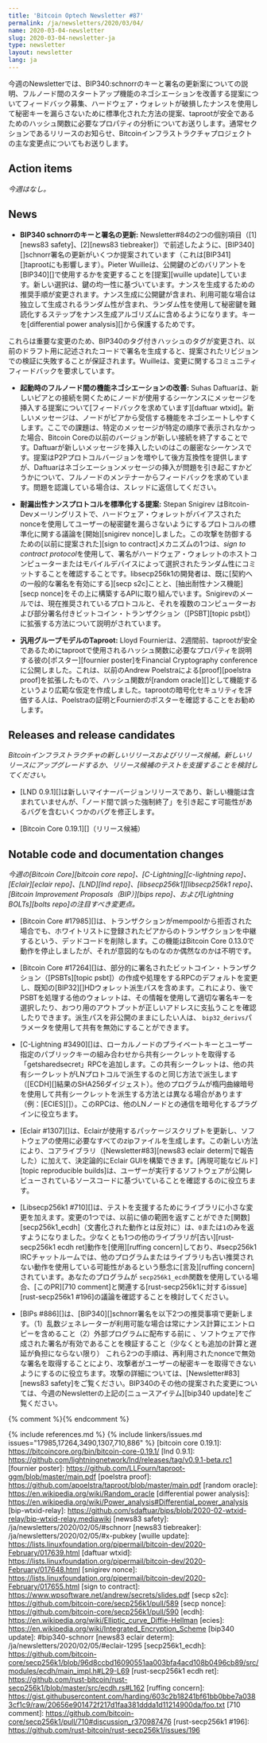 ```yaml
---
title: 'Bitcoin Optech Newsletter #87'
permalink: /ja/newsletters/2020/03/04/
name: 2020-03-04-newsletter
slug: 2020-03-04-newsletter-ja
type: newsletter
layout: newsletter
lang: ja
---
```

今週のNewsletterでは、BIP340:schnorrのキーと署名の更新案についての説明、フルノード間のスタートアップ機能のネゴシエーションを改善する提案についてフィードバック募集、ハードウェア・ウォレットが破損したナンスを使用して秘密キーを漏らさないために標準化された方法の提案、taprootが安全であるためのハッシュ関数に必要なプロパティの分析についてお送りします。通常セクションであるリリースのお知らせ、Bitcoinインフラストラクチャプロジェクトの主な変更点についてもお送りします。

## Action items

*今週はなし。*

## News

- **BIP340 schnorrのキーと署名の更新:** Newsletter#84の2つの個別項目（[1][news83 safety]、[2][news83 tiebreaker]）で前述したように、[BIP340][]schnorr署名の更新がいくつか提案されています（これは[BIP341][]taprootにも影響します）。Pieter Wuilleは、公開鍵のどのバリアントを[BIP340][]で使用するかを変更することを[提案][wuille update]しています。新しい選択は、鍵の均一性に基づいています。ナンスを生成するための推奨手順が変更されます。ナンス生成に公開鍵が含まれ、利用可能な場合は独立して生成されるランダム性が含まれ、ランダム性を使用して秘密鍵を難読化するステップをナンス生成アルゴリズムに含めるようになります。キーを[differential power analysis][]から保護するためです。

これらは重要な変更のため、BIP340のタグ付きハッシュのタグが変更され、以前のドラフト用に記述されたコードで署名を生成すると、提案されたリビジョンでの検証に失敗することが保証されます。Wuilleは、変更に関するコミュニティフィードバックを要求しています。

- **起動時のフルノード間の機能ネゴシエーションの改善:** Suhas Daftuarは、新しいピアとの接続を開くためにノードが使用するシーケンスにメッセージを挿入する提案について[フィードバックを求めています][daftuar wtxid]。新しいメッセージは、ノードがピアから受信する機能をネゴシエートしやすくします。ここでの課題は、特定のメッセージが特定の順序で表示されなかった場合、Bitcoin Coreの以前のバージョンが新しい接続を終了することです。Daftuarが新しいメッセージを挿入したいのはこの厳密なシーケンスです。提案はP2Pプロトコルバージョンを増やして後方互換性を提供しますが、Daftuarはネゴシエーションメッセージの挿入が問題を引き起こすかどうかについて、フルノードのメンテナーからフィードバックを求めています。問題を認識している場合は、スレッドに返信してください。

- **耐漏出性ナンスプロトコルを標準化する提案:** Stepan Snigirev はBitcoin-Devメーリングリストで、ハードウェア・ウォレットがバイアスされたnonceを使用してユーザーの秘密鍵を漏らさないようにするプロトコルの標準化に関する議論を[開始][snigirev nonce]しました。この攻撃を防御するための[以前に提案された][sign to contract]メカニズムの1つは、*sign to contract protocol*を使用して、署名がハードウェア・ウォレットのホストコンピューターまたはモバイルデバイスによって選択されたランダム性にコミットすることを確認することです。libsecp256k1の開発者は、既に[契約への一般的な署名を有効にする][secp s2c]ことと、[抽出耐性ナンス機能][secp nonce]をその上に構築するAPIに取り組んでいます。Snigirevのメールでは、現在推奨されているプロトコルと、それを複数のコンピューターおよび部分署名付きビットコイン・トランザクション（[PSBT][topic psbt]）に拡張する方法について説明がされています。

- **汎用グループモデルのTaproot:** Lloyd Fournierは、2週間前、taprootが安全であるためにtaprootで使用されるハッシュ関数に必要なプロパティを説明する彼の[ポスター][fournier poster]をFinancial Cryptography conferenceに公開しました。これは、以前のAndrew Poelstraによる[proof][poelstra proof]を拡張したもので、ハッシュ関数が[random oracle][]として機能するというより広範な仮定を作成しました。taprootの暗号化セキュリティを評価する人は、Poelstraの証明とFournierのポスターを確認することをお勧めします。

## Releases and release candidates

*Bitcoinインフラストラクチャの新しいリリースおよびリリース候補。新しいリリースにアップグレードするか、リリース候補のテストを支援することを検討してください。*

- [LND 0.9.1][]は新しいマイナーバージョンリリースであり、新しい機能は含まれていませんが、「ノード間で誤った強制終了」を引き起こす可能性があるバグを含むいくつかのバグを修正します。

- [Bitcoin Core 0.19.1][]（リリース候補）

## Notable code and documentation changes

*今週の[Bitcoin Core][bitcoin core repo]、[C-Lightning][c-lightning repo]、[Eclair][eclair repo]、[LND][lnd repo]、[libsecp256k1][libsecp256k1 repo]、[Bitcoin Improvement Proposals（BIP）][bips repo]、および[Lightning BOLTs][bolts repo]の注目すべき変更点。*

- [Bitcoin Core #17985][]は、トランザクションがmempoolから拒否された場合でも、ホワイトリストに登録されたピアからのトランザクションを中継するという、デッドコードを削除します。この機能はBitcoin Core 0.13.0で動作を停止しましたが、それが意図的なものなのか偶然なのかは不明です。

- [Bitcoin Core #17264][]は、部分的に署名されたビットコイン・トランザクション（[PSBTs][topic psbt]）の作成や処理をするRPCのデフォルトを変更し、既知の[BIP32][]HDウォレット派生パスを含めます。これにより、後でPSBTを処理する他のウォレットは、その情報を使用して適切な署名キーを選択したり、おつり用のアウトプットが正しいアドレスに支払うことを確認したりできます。派生パスを非公開のままにしたい人は、 `bip32_derivs`パラメータを使用して共有を無効にすることができます。

- [C-Lightning #3490][]は、ローカルノードのプライベートキーとユーザー指定のパブリックキーの組み合わせから共有シークレットを取得する「getsharedsecret」RPCを追加します。この共有シークレットは、他の共有シークレットがLNプロトコルで派生するのと同じ方法で派生します（[ECDH][]結果のSHA256ダイジェスト）。他のプログラムが楕円曲線暗号を使用して共有シークレットを派生する方法とは異なる場合があります（例：[ECIES][]）。このRPCは、他のLNノードとの通信を暗号化するプラグインに役立ちます。

- [Eclair #1307][]は、Eclairが使用するパッケージスクリプトを更新し、ソフトウェアの使用に必要なすべてのzipファイルを生成します。この新しい方法により、コアライブラリ（[Newsletter#83][news83 eclair determ]で報告した）に加えて、決定論的にEclair GUIを構築できます。[再現可能なビルド][topic reproducible builds]は、ユーザーが実行するソフトウェアが公開レビューされているソースコードに基づいていることを確認するのに役立ちます。

- [Libsecp256k1 #710][]は、テストを支援するためにライブラリに小さな変更を加えます。変更の1つでは、以前に値の範囲を返すことができた[関数][secp256k1_ecdh]（文書化された動作とは反対に）は、`0`または`1`のみを返すようになりました。少なくとも1つの他のライブラリが[古い][rust-secp256k1 ecdh ret]動作を[使用][ruffing concern]しており、#secp256k1 IRCチャットルームでは、他のプログラムまたはライブラリも古い推奨されない動作を使用している可能性があるという懸念に[言及][ruffing concern]されています。あなたのプログラムが `secp256k1_ecdh`関数を使用している場合、[このPR][710 comment]と関連する[rust-secp256k1に対するissue][rust-secp256k1 #196]の議論を確認することを検討してください。

- [BIPs #886][]は、[BIP340][]schnorr署名を以下2つの推奨事項で更新します。（1）乱数ジェネレーターが利用可能な場合は常にナンス計算にエントロピーを含めること（2）外部プログラムに配布する前に 、ソフトウェアで作成された署名が有効であることを検証すること（少なくとも追加の計算と遅延が負担にならない限り）  これら2つの手順は、再利用されたnonceで無効な署名を取得することにより、攻撃者がユーザーの秘密キーを取得できないようにするのに役立ちます。攻撃の詳細については、[Newsletter#83][news83 safety]をご覧ください。BIP340のその他の提案された変更については、今週のNewsletterの上記の[ニュースアイテム][bip340 update]をご覧ください。

{% comment %}<!-- BOLTs #714 merged but reverted -->{% endcomment %}

{% include references.md %}
{% include linkers/issues.md issues="17985,17264,3490,1307,710,886" %}
[bitcoin core 0.19.1]: https://bitcoincore.org/bin/bitcoin-core-0.19.1/
[lnd 0.9.1]: https://github.com/lightningnetwork/lnd/releases/tag/v0.9.1-beta.rc1
[fournier poster]: https://github.com/LLFourn/taproot-ggm/blob/master/main.pdf
[poelstra proof]: https://github.com/apoelstra/taproot/blob/master/main.pdf
[random oracle]: https://en.wikipedia.org/wiki/Random_oracle
[differential power analysis]: https://en.wikipedia.org/wiki/Power_analysis#Differential_power_analysis
[bip-wtxid-relay]: https://github.com/sdaftuar/bips/blob/2020-02-wtxid-relay/bip-wtxid-relay.mediawiki
[news83 safety]: /ja/newsletters/2020/02/05/#schnorr
[news83 tiebreaker]: /ja/newsletters/2020/02/05/#x-pubkey
[wuille update]: https://lists.linuxfoundation.org/pipermail/bitcoin-dev/2020-February/017639.html
[daftuar wtxid]: https://lists.linuxfoundation.org/pipermail/bitcoin-dev/2020-February/017648.html
[snigirev nonce]: https://lists.linuxfoundation.org/pipermail/bitcoin-dev/2020-February/017655.html
[sign to contract]: https://www.wpsoftware.net/andrew/secrets/slides.pdf
[secp s2c]: https://github.com/bitcoin-core/secp256k1/pull/589
[secp nonce]: https://github.com/bitcoin-core/secp256k1/pull/590
[ecdh]: https://en.wikipedia.org/wiki/Elliptic_curve_Diffie-Hellman
[ecies]: https://en.wikipedia.org/wiki/Integrated_Encryption_Scheme
[bip340 update]: #bip340-schnorr
[news83 eclair determ]: /ja/newsletters/2020/02/05/#eclair-1295
[secp256k1_ecdh]: https://github.com/bitcoin-core/secp256k1/blob/96d8ccbd16090551aa003bfa4acd108b0496cb89/src/modules/ecdh/main_impl.h#L29-L69
[rust-secp256k1 ecdh ret]: https://github.com/rust-bitcoin/rust-secp256k1/blob/master/src/ecdh.rs#L162
[ruffing concern]: https://gist.githubusercontent.com/harding/603c2b18241bf61bb0bbe7a0383cf1c9/raw/20656e901472f217d1faa381ddda1d11214900da/foo.txt
[710 comment]: https://github.com/bitcoin-core/secp256k1/pull/710#discussion_r370987476
[rust-secp256k1 #196]: https://github.com/rust-bitcoin/rust-secp256k1/issues/196
